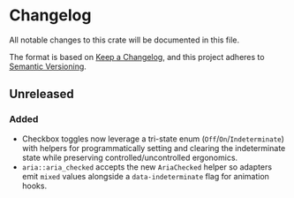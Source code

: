 # Changelog

All notable changes to this crate will be documented in this file.

The format is based on [Keep a Changelog](https://keepachangelog.com/en/1.0.0/),
and this project adheres to [Semantic Versioning](https://semver.org/spec/v2.0.0.html).

## Unreleased
### Added
- Checkbox toggles now leverage a tri-state enum (`Off`/`On`/`Indeterminate`)
  with helpers for programmatically setting and clearing the indeterminate
  state while preserving controlled/uncontrolled ergonomics.
- `aria::aria_checked` accepts the new `AriaChecked` helper so adapters emit
  `mixed` values alongside a `data-indeterminate` flag for animation hooks.
